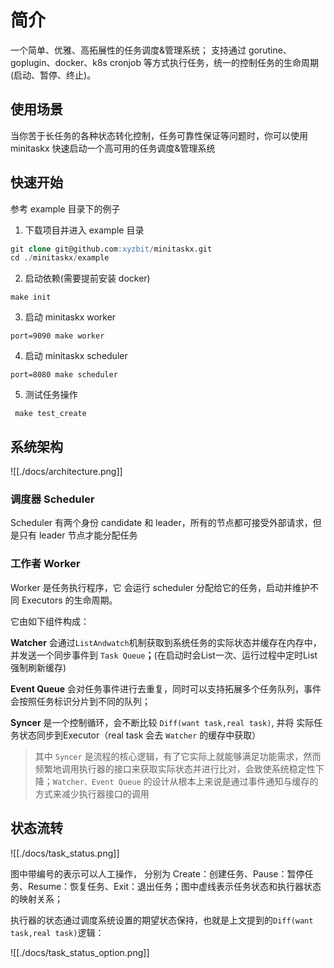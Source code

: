 # 简介

一个简单、优雅、高拓展性的任务调度&管理系统；
支持通过 gorutine、goplugin、docker、k8s cronjob 等方式执行任务，统一的控制任务的生命周期(启动、暂停、终止)。

## 使用场景

当你苦于长任务的各种状态转化控制，任务可靠性保证等问题时，你可以使用 minitaskx 快速启动一个高可用的任务调度&管理系统

## **快速开始**

参考 example 目录下的例子

1. 下载项目并进入 example 目录
```SQL
git clone git@github.com:xyzbit/minitaskx.git
cd ./minitaskx/example
```

2. 启动依赖(需要提前安装 docker)
```Shell
make init
```

3. 启动 minitaskx worker
```Shell
port=9090 make worker
```

4. 启动 minitaskx scheduler
```Shell
port=8080 make scheduler
```

5. 测试任务操作
```Shell
 make test_create
```

  

## 系统架构

![[./docs/architecture.png]]

### 调度器 Scheduler

Scheduler 有两个身份 candidate 和 leader，所有的节点都可接受外部请求，但是只有 leader 节点才能分配任务

### 工作者 Worker

Worker 是任务执行程序，它 会运行 scheduler 分配给它的任务，启动并维护不同 Executors 的生命周期。

它由如下组件构成：

**Watcher** 会通过`ListAndwatch`机制获取到系统任务的实际状态并缓存在内存中，并发送一个同步事件到 `Task Queue`**；**(在启动时会List一次、运行过程中定时List强制刷新缓存)

**Event Queue** 会对任务事件进行去重复，同时可以支持拓展多个任务队列，事件会按照任务标识分片到不同的队列；

**Syncer** 是一个控制循环，会不断比较 `Diff(want task,real task)`, 并将 实际任务状态同步到Executor（real task 会去 `Watcher` 的缓存中获取）

>其中 `Syncer` 是流程的核心逻辑，有了它实际上就能够满足功能需求，然而频繁地调用执行器的接口来获取实际状态并进行比对，会致使系统稳定性下降；`Watcher、Event Queue` 的设计从根本上来说是通过事件通知与缓存的方式来减少执行器接口的调用

  
## 状态流转

![[./docs/task_status.png]]

图中带编号的表示可以人工操作， 分别为 Create：创建任务、Pause：暂停任务、Resume：恢复任务、Exit：退出任务；图中虚线表示任务状态和执行器状态的映射关系；

执行器的状态通过调度系统设置的期望状态保持，也就是上文提到的`Diff(want task,real task)`逻辑：

![[./docs/task_status_option.png]]